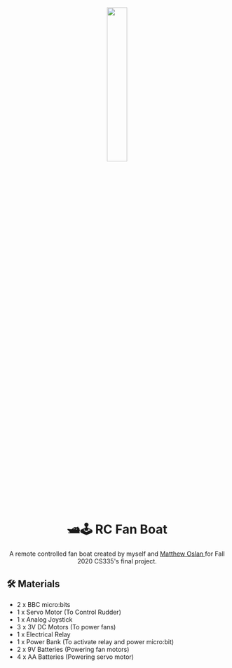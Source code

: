 <h1 align="center">
  <img src="/pics/main.gif" width=30% height=30%><br/>
  🛥️🕹 ️RC Fan Boat
</h1>
<p align="center" justify="center">  A remote controlled fan boat created by myself and <a href=https://github.com/Derpthemeus >Matthew Oslan </a>for Fall 2020 CS335's final project. </p>

## 🛠️ Materials
- 2 x BBC micro:bits
- 1 x Servo Motor (To Control Rudder)
- 1 x Analog Joystick
- 3 x 3V DC Motors (To power fans)
- 1 x Electrical Relay
- 1 x Power Bank (To activate relay and power micro:bit)
- 2 x 9V Batteries (Powering fan motors)
- 4 x AA Batteries (Powering servo motor)
